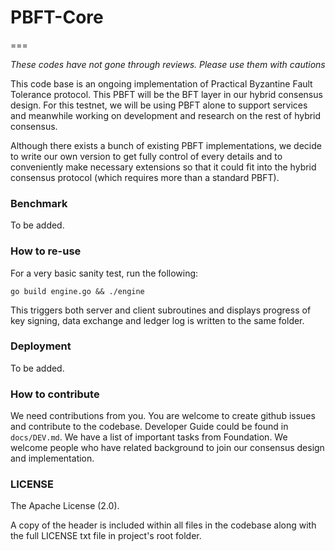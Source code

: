 # PBFT-Core
===

*These codes have not gone through reviews. Please use them with cautions*

This code base is an ongoing implementation of Practical Byzantine Fault Tolerance protocol. This PBFT will be the BFT layer in our hybrid consensus design. For this testnet, we will be using PBFT alone to support services and meanwhile working on development and research on the rest of hybrid consensus.

Although there exists a bunch of existing PBFT implementations, we decide to write our own version to get fully control of every details and to conveniently make necessary extensions so that it could fit into the hybrid consensus protocol (which requires more than a standard PBFT).

### Benchmark

To be added.

### How to re-use

For a very basic sanity test, run the following:

```
go build engine.go && ./engine
```

This triggers both server and client subroutines and displays progress of key signing, data exchange and ledger log is written to the same folder.

### Deployment

To be added.

### How to contribute

We need contributions from you. You are welcome to create github issues and contribute to the codebase. Developer Guide could be found in `docs/DEV.md`.
We have a list of important tasks from Foundation. We welcome people who have related background to join our consensus design and implementation.


### LICENSE

The Apache License (2.0).

A copy of the header is included within all files in the codebase along with the full LICENSE txt file in project's root folder.
